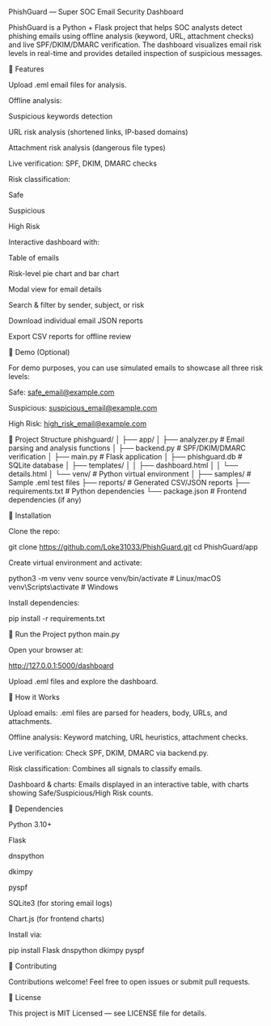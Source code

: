 PhishGuard — Super SOC Email Security Dashboard

PhishGuard is a Python + Flask project that helps SOC analysts detect phishing emails using offline analysis (keyword, URL, attachment checks) and live SPF/DKIM/DMARC verification. The dashboard visualizes email risk levels in real-time and provides detailed inspection of suspicious messages.

🔹 Features

Upload .eml email files for analysis.

Offline analysis:

Suspicious keywords detection

URL risk analysis (shortened links, IP-based domains)

Attachment risk analysis (dangerous file types)

Live verification: SPF, DKIM, DMARC checks

Risk classification:

Safe

Suspicious

High Risk

Interactive dashboard with:

Table of emails

Risk-level pie chart and bar chart

Modal view for email details

Search & filter by sender, subject, or risk

Download individual email JSON reports

Export CSV reports for offline review

🔹 Demo (Optional)

For demo purposes, you can use simulated emails to showcase all three risk levels:

Safe: safe_email@example.com

Suspicious: suspicious_email@example.com

High Risk: high_risk_email@example.com

🔹 Project Structure
phishguard/
│
├── app/
│   ├── analyzer.py          # Email parsing and analysis functions
│   ├── backend.py           # SPF/DKIM/DMARC verification
│   ├── main.py              # Flask application
│   ├── phishguard.db        # SQLite database
│   ├── templates/
│   │   ├── dashboard.html
│   │   └── details.html
│   └── venv/                # Python virtual environment
│
├── samples/                 # Sample .eml test files
├── reports/                 # Generated CSV/JSON reports
├── requirements.txt         # Python dependencies
└── package.json             # Frontend dependencies (if any)

🔹 Installation

Clone the repo:

git clone https://github.com/Loke31033/PhishGuard.git
cd PhishGuard/app


Create virtual environment and activate:

python3 -m venv venv
source venv/bin/activate       # Linux/macOS
venv\Scripts\activate          # Windows


Install dependencies:

pip install -r requirements.txt

🔹 Run the Project
python main.py


Open your browser at:

http://127.0.0.1:5000/dashboard


Upload .eml files and explore the dashboard.

🔹 How it Works

Upload emails: .eml files are parsed for headers, body, URLs, and attachments.

Offline analysis: Keyword matching, URL heuristics, attachment checks.

Live verification: Check SPF, DKIM, DMARC via backend.py.

Risk classification: Combines all signals to classify emails.

Dashboard & charts: Emails displayed in an interactive table, with charts showing Safe/Suspicious/High Risk counts.

🔹 Dependencies

Python 3.10+

Flask

dnspython

dkimpy

pyspf

SQLite3 (for storing email logs)

Chart.js (for frontend charts)

Install via:

pip install Flask dnspython dkimpy pyspf

🔹 Contributing

Contributions welcome! Feel free to open issues or submit pull requests.

🔹 License

This project is MIT Licensed — see LICENSE file for details.
